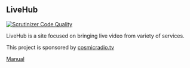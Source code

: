 ## LiveHub

[![Scrutinizer Code Quality](https://scrutinizer-ci.com/g/t2t2/livehub/badges/quality-score.png?b=master)](https://scrutinizer-ci.com/g/t2t2/livehub/?branch=master)


LiveHub is a site focused on bringing live video from variety of services.

This project is sponsored by [cosmicradio.tv](http://cosmicradio.tv/)

[Manual](https://github.com/t2t2/livehub/wiki)